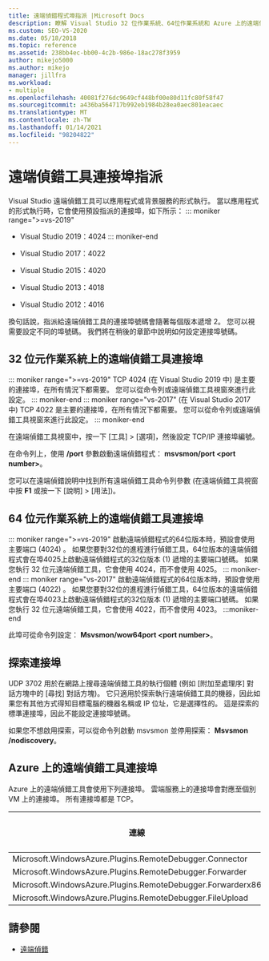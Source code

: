 ```yaml
---
title: 遠端偵錯程式埠指派 |Microsoft Docs
description: 瞭解 Visual Studio 32 位作業系統、64位作業系統和 Azure 上的遠端偵錯程式埠指派。 瞭解探索埠。
ms.custom: SEO-VS-2020
ms.date: 05/18/2018
ms.topic: reference
ms.assetid: 238bb4ec-bb00-4c2b-986e-18ac278f3959
author: mikejo5000
ms.author: mikejo
manager: jillfra
ms.workload:
- multiple
ms.openlocfilehash: 40081f276dc9649cf448bf00e80d11fc80f58f47
ms.sourcegitcommit: a436ba564717b992eb1984b28ea0aec801eacaec
ms.translationtype: MT
ms.contentlocale: zh-TW
ms.lasthandoff: 01/14/2021
ms.locfileid: "98204822"
---
```

# <a name="remote-debugger-port-assignments"></a>遠端偵錯工具連接埠指派
Visual Studio 遠端偵錯工具可以應用程式或背景服務的形式執行。 當以應用程式的形式執行時，它會使用預設指派的連接埠，如下所示：
::: moniker range=">=vs-2019"
- Visual Studio 2019：4024
::: moniker-end
- Visual Studio 2017：4022

- Visual Studio 2015：4020

- Visual Studio 2013：4018

- Visual Studio 2012：4016

換句話說，指派給遠端偵錯工具的連接埠號碼會隨著每個版本遞增 2。 您可以視需要設定不同的埠號碼。 我們將在稍後的章節中說明如何設定連接埠號碼。

## <a name="the-remote-debugger-port-on-32-bit-operating-systems"></a>32 位元作業系統上的遠端偵錯工具連接埠

::: moniker range=">=vs-2019"
 TCP 4024 (在 Visual Studio 2019 中) 是主要的連接埠，在所有情況下都需要。 您可以從命令列或遠端偵錯工具視窗來進行此設定。
::: moniker-end
::: moniker range="vs-2017"
 (在 Visual Studio 2017 中) TCP 4022 是主要的連接埠，在所有情況下都需要。 您可以從命令列或遠端偵錯工具視窗來進行此設定。
::: moniker-end

 在遠端偵錯工具視窗中，按一下 [工具] > [選項]，然後設定 TCP/IP 連接埠編號。

 在命令列上，使用 **/port** 參數啟動遠端偵錯程式： **msvsmon/port \<port number>**。

 您可以在遠端偵錯說明中找到所有遠端偵錯工具命令列參數 (在遠端偵錯工具視窗中按 **F1** 或按一下 [說明] > [用法])。

## <a name="the-remote-debugger-port-on-64-bit-operating-systems"></a>64 位元作業系統上的遠端偵錯工具連接埠
::: moniker range=">=vs-2019"
 啟動遠端偵錯程式的64位版本時，預設會使用主要端口 (4024) 。  如果您要對32位的進程進行偵錯工具，64位版本的遠端偵錯程式會在埠4025上啟動遠端偵錯程式的32位版本 (1) 遞增的主要端口號碼。 如果您執行 32 位元遠端偵錯工具，它會使用 4024，而不會使用 4025。
::: moniker-end
::: moniker range="vs-2017"
 啟動遠端偵錯程式的64位版本時，預設會使用主要端口 (4022) 。  如果您要對32位的進程進行偵錯工具，64位版本的遠端偵錯程式會在埠4023上啟動遠端偵錯程式的32位版本 (1) 遞增的主要端口號碼。 如果您執行 32 位元遠端偵錯工具，它會使用 4022，而不會使用 4023。
:::moniker-end

 此埠可從命令列設定： **Msvsmon/wow64port \<port number>**。

## <a name="the-discovery-port"></a>探索連接埠
 UDP 3702 用於在網路上搜尋遠端偵錯工具的執行個體 (例如 [附加至處理序]  對話方塊中的 [尋找]  對話方塊)。 它只適用於探索執行遠端偵錯工具的機器，因此如果您有其他方式得知目標電腦的機器名稱或 IP 位址，它是選擇性的。 這是探索的標準連接埠，因此不能設定連接埠號碼。

 如果您不想啟用探索，可以從命令列啟動 msvsmon 並停用探索：  **Msvsmon /nodiscovery**。

## <a name="remote-debugger-ports-on-azure"></a>Azure 上的遠端偵錯工具連接埠
 Azure 上的遠端偵錯工具會使用下列連接埠。 雲端服務上的連接埠會對應至個別 VM 上的連接埠。 所有連接埠都是 TCP。

|連線|雲端服務上的連接埠|VM 上的連接埠|
|-|-|-|
|Microsoft.WindowsAzure.Plugins.RemoteDebugger.Connector|30400|30398|
|Microsoft.WindowsAzure.Plugins.RemoteDebugger.Forwarder|31400|31398|
|Microsoft.WindowsAzure.Plugins.RemoteDebugger.Forwarderx86|31401|31399|
|Microsoft.WindowsAzure.Plugins.RemoteDebugger.FileUpload|32400|32398|

## <a name="see-also"></a>請參閱
- [遠端偵錯](../debugger/remote-debugging.md)
